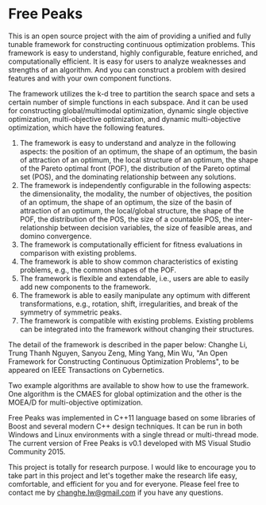 # Free Peaks
This is an open source project with the aim of providing a unified and fully tunable framework for constructing continuous optimization problems. This framework is easy to understand, highly configurable, feature enriched, and computationally efficient. It is easy for users to analyze weaknesses and strengths of an algorithm. And you can construct a problem with desired features and with your own component functions. 


The framework utilizes the k-d tree to partition the search space and sets a certain number of simple functions in each subspace. And it can be used for constructing global/multimodal optimization, dynamic single objective optimization, multi-objective optimization, and dynamic multi-objective optimization, which have the following features.

1. The framework is easy to understand and analyze in the following aspects: the position of an optimum, the shape of an optimum, the basin of attraction of an optimum, the local structure of an optimum, the shape of the Pareto optimal front (POF), the distribution of the Pareto optimal set (POS), and the dominating relationship between any solutions.
2. The framework is independently configurable in the following aspects: the dimensionality, the modality, the number of objectives, the position of an optimum, the shape of an optimum, the size of the basin of attraction of an optimum, the local/global structure, the shape of the POF, the distribution of the POS, the size of a countable POS, the inter-relationship between decision variables, the size of feasible areas, and domino convergence.
3. The framework is computationally efficient for fitness evaluations in comparison with existing problems.
4. The framework is able to show common characteristics of existing problems, e.g., the common shapes of the POF.
5. The framework is flexible and extendable, i.e., users are able to easily add new components to the framework.
6. The framework is able to easily manipulate any optimum with different transformations, e.g., rotation, shift, irregularities, and break of the symmetry of symmetric peaks.
7. The framework is compatible with existing problems. Existing problems can be integrated into the framework without changing their structures.

The detail of the framework is described in the paper below:
Changhe Li, Trung Thanh Nguyen, Sanyou Zeng, Ming Yang, Min Wu, "An Open Framework for Constructing Continuous Optimization Problems", to be appeared on IEEE Transactions on Cybernetics. 
  
Two example algorithms are available to show how to use the framework. One algorithm is the CMAES for global optimization and the other is the MOEA/D for multi-objective optimization. 
 
Free Peaks was implemented in C++11 language based on some libraries of Boost and several modern C++ design techniques. It can be run in both Windows and Linux environments with a single thread or multi-thread mode. The current version of Free Peaks is v0.1 developed with MS Visual Studio Community 2015.

This project is totally for research purpose. I would like to encourage you to take part in this project and let's together make the research life easy, comfortable, and efficient for you and for everyone. Please feel free to contact me by changhe.lw@gmail.com if you have any questions.